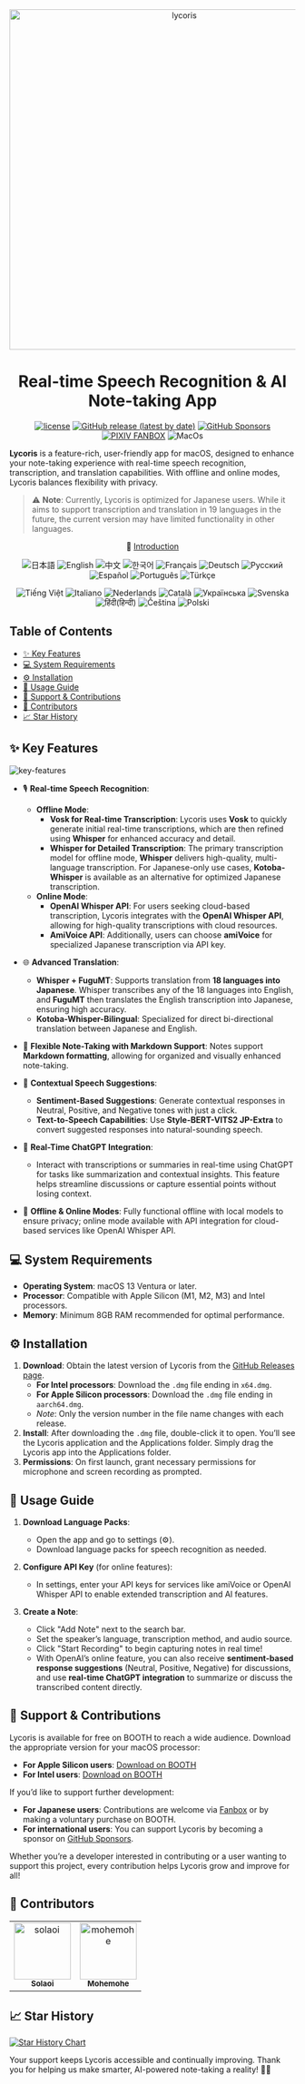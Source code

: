 <div align="center">
    <img width="600" alt="lycoris" src="https://user-images.githubusercontent.com/46414076/227781834-2eeaea6f-fae6-4607-8862-4ca74a4416b9.png">
</div>

<div align="center">

# Real-time Speech Recognition & AI Note-taking App

</div>

<div align="center">

[![license](https://img.shields.io/github/license/solaoi/lycoris)](https://github.com/solaoi/lycoris/blob/main/LICENSE)
[![GitHub release (latest by date)](https://img.shields.io/github/v/release/solaoi/lycoris)](https://github.com/solaoi/lycoris/releases)
[![GitHub Sponsors](https://img.shields.io/github/sponsors/solaoi?color=db61a2)](https://github.com/sponsors/solaoi)
[![PIXIV FANBOX](https://img.shields.io/badge/%E5%AF%84%E4%BB%98-PIXIV%20FANBOX-ff69b4)](https://solaoi.fanbox.cc/)
![MacOs](https://shields.io/badge/MacOS--9cf?logo=Apple&style=social)

</div>

**Lycoris** is a feature-rich, user-friendly app for macOS, designed to enhance your note-taking experience with real-time speech recognition, transcription, and translation capabilities. With offline and online modes, Lycoris balances flexibility with privacy.

> ⚠️ **Note**: Currently, Lycoris is optimized for Japanese users. While it aims to support transcription and translation in 19 languages in the future, the current version may have limited functionality in other languages.

<p align="center">
📌 <a href="https://solaoi.github.io/lycoris/">Introduction</a>
</p>

<div align="center">

![日本語](https://img.shields.io/badge/日本語-d9d9d9)
![English](https://img.shields.io/badge/English-d9d9d9)
![中文](https://img.shields.io/badge/中文-d9d9d9)
![한국어](https://img.shields.io/badge/한국어-d9d9d9)
![Français](https://img.shields.io/badge/Français-d9d9d9)
![Deutsch](https://img.shields.io/badge/Deutsch-d9d9d9)
![Русский](https://img.shields.io/badge/Русский-d9d9d9)
![Español](https://img.shields.io/badge/Español-d9d9d9)
![Português](https://img.shields.io/badge/Português-d9d9d9)
![Türkçe](https://img.shields.io/badge/Türkçe-d9d9d9)

</div>

<div align="center">

![Tiếng Việt](https://img.shields.io/badge/Tiếng_Việt-d9d9d9)
![Italiano](https://img.shields.io/badge/Italiano-d9d9d9)
![Nederlands](https://img.shields.io/badge/Nederlands-d9d9d9)
![Català](https://img.shields.io/badge/Català-d9d9d9)
![Українська](https://img.shields.io/badge/Українська-d9d9d9)
![Svenska](https://img.shields.io/badge/Svenska-d9d9d9)
![हिंदी(हिन्दी)](https://img.shields.io/badge/हिंदी(हिन्दी)-d9d9d9)
![Čeština](https://img.shields.io/badge/Čeština-d9d9d9)
![Polski](https://img.shields.io/badge/Polski-d9d9d9)

</div>

<!-- START doctoc generated TOC please keep comment here to allow auto update -->
<!-- DON'T EDIT THIS SECTION, INSTEAD RE-RUN doctoc TO UPDATE -->
## Table of Contents

- [✨ Key Features](#-key-features)
- [💻 System Requirements](#-system-requirements)
- [⚙️ Installation](#-installation)
- [🚀 Usage Guide](#-usage-guide)
- [🙌 Support & Contributions](#-support--contributions)
- [👥 Contributors](#-contributors)
- [📈 Star History](#-star-history)

<!-- END doctoc generated TOC please keep comment here to allow auto update -->

## ✨ Key Features

![key-features](https://github.com/user-attachments/assets/5a118e9f-d84a-404b-9912-b11b02a901d9)

- 🎙️ **Real-time Speech Recognition**: 
   - **Offline Mode**:
      - **Vosk for Real-time Transcription**: Lycoris uses **Vosk** to quickly generate initial real-time transcriptions, which are then refined using **Whisper** for enhanced accuracy and detail.
      - **Whisper for Detailed Transcription**: The primary transcription model for offline mode, **Whisper** delivers high-quality, multi-language transcription. For Japanese-only use cases, **Kotoba-Whisper** is available as an alternative for optimized Japanese transcription.
   - **Online Mode**:
      - **OpenAI Whisper API**: For users seeking cloud-based transcription, Lycoris integrates with the **OpenAI Whisper API**, allowing for high-quality transcriptions with cloud resources.
      - **AmiVoice API**: Additionally, users can choose **amiVoice** for specialized Japanese transcription via API key.

- 🌐 **Advanced Translation**:
   - **Whisper + FuguMT**: Supports translation from **18 languages into Japanese**. Whisper transcribes any of the 18 languages into English, and **FuguMT** then translates the English transcription into Japanese, ensuring high accuracy.
   - **Kotoba-Whisper-Bilingual**: Specialized for direct bi-directional translation between Japanese and English.

- 📄 **Flexible Note-Taking with Markdown Support**: Notes support **Markdown formatting**, allowing for organized and visually enhanced note-taking.

- 💬 **Contextual Speech Suggestions**:
   - **Sentiment-Based Suggestions**: Generate contextual responses in Neutral, Positive, and Negative tones with just a click.
   - **Text-to-Speech Capabilities**: Use **Style-BERT-VITS2 JP-Extra** to convert suggested responses into natural-sounding speech.

- 🤖 **Real-Time ChatGPT Integration**:
   - Interact with transcriptions or summaries in real-time using ChatGPT for tasks like summarization and contextual insights. This feature helps streamline discussions or capture essential points without losing context.

- 📶 **Offline & Online Modes**: Fully functional offline with local models to ensure privacy; online mode available with API integration for cloud-based services like OpenAI Whisper API.

## 💻 System Requirements

- **Operating System**: macOS 13 Ventura or later.
- **Processor**: Compatible with Apple Silicon (M1, M2, M3) and Intel processors.
- **Memory**: Minimum 8GB RAM recommended for optimal performance.

## ⚙️ Installation

1. **Download**: Obtain the latest version of Lycoris from the [GitHub Releases page](https://github.com/solaoi/lycoris/releases).
   - **For Intel processors**: Download the `.dmg` file ending in `x64.dmg`.
   - **For Apple Silicon processors**: Download the `.dmg` file ending in `aarch64.dmg`.
   - *Note*: Only the version number in the file name changes with each release.
2. **Install**: After downloading the `.dmg` file, double-click it to open. You’ll see the Lycoris application and the Applications folder. Simply drag the Lycoris app into the Applications folder.
3. **Permissions**: On first launch, grant necessary permissions for microphone and screen recording as prompted.

## 🚀 Usage Guide

1. **Download Language Packs**:
   - Open the app and go to settings (⚙️).
   - Download language packs for speech recognition as needed.
   
2. **Configure API Key** (for online features):
   - In settings, enter your API keys for services like amiVoice or OpenAI Whisper API to enable extended transcription and AI features.

3. **Create a Note**:
   - Click "Add Note" next to the search bar.
   - Set the speaker’s language, transcription method, and audio source.
   - Click "Start Recording" to begin capturing notes in real time!
   - With OpenAI’s online feature, you can also receive **sentiment-based response suggestions** (Neutral, Positive, Negative) for discussions, and use **real-time ChatGPT integration** to summarize or discuss the transcribed content directly.

## 🙌 Support & Contributions

Lycoris is available for free on BOOTH to reach a wide audience. Download the appropriate version for your macOS processor:

- **For Apple Silicon users**: [Download on BOOTH](https://booth.pm/ja/items/4675430)
- **For Intel users**: [Download on BOOTH](https://solaoi.booth.pm/items/4669259)

If you’d like to support further development:

- **For Japanese users**: Contributions are welcome via [Fanbox](https://solaoi.fanbox.cc/) or by making a voluntary purchase on BOOTH.
- **For international users**: You can support Lycoris by becoming a sponsor on [GitHub Sponsors](https://github.com/sponsors/solaoi).

Whether you’re a developer interested in contributing or a user wanting to support this project, every contribution helps Lycoris grow and improve for all!

## 👥 Contributors

<!-- readme: contributors -start -->
<table>
<tr>
    <td align="center">
        <a href="https://github.com/solaoi">
            <img src="https://avatars.githubusercontent.com/u/46414076?v=4" width="100;" alt="solaoi"/>
            <br />
            <sub><b>Solaoi</b></sub>
        </a>
    </td>
    <td align="center">
        <a href="https://github.com/mohemohe">
            <img src="https://avatars.githubusercontent.com/u/5028163?v=4" width="100;" alt="mohemohe"/>
            <br />
            <sub><b>Mohemohe</b></sub>
        </a>
    </td></tr>
</table>
<!-- readme: contributors -end -->

## 📈 Star History

[![Star History Chart](https://api.star-history.com/svg?repos=solaoi/lycoris&type=Date)](https://star-history.com/#solaoi/lycoris&Date)

Your support keeps Lycoris accessible and continually improving. Thank you for helping us make smarter, AI-powered note-taking a reality! 📒✨
